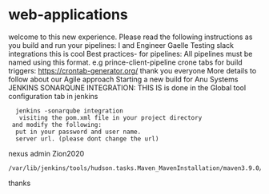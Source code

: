 # web-applications
welcome to this new experience. Please read the following instructions as you build and run your pipelines: 
I and Engineer Gaelle Testing slack integrations
this is cool
Best practices- for pipelines:
All pipelines must be named using this format. e.g prince-client-pipeline
crone tabs for build triggers:  https://crontab-generator.org/
thank you everyone
More details to follow about our Agile approach 
Starting a new build for Anu Systems
JENKINS SONARQUNE INTEGRATION:
THIS IS is done in the Global tool configuration tab in jenkins

      jenkins -sonarqube integration 
       visiting the pom.xml file in your project directory
     and modify the following:
      put in your password and user name.
      server url. (please dont change the url)




   <server>
      <id>nexus</id>
      <username>admin</username>
       <password>Zion2020</password>
    </server>


    /var/lib/jenkins/tools/hudson.tasks.Maven_MavenInstallation/maven3.9.0/conf
thanks